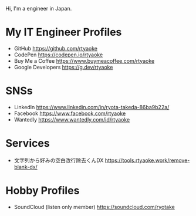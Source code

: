 Hi, I'm a engineer in Japan.


# My IT Engineer Profiles
- GitHub https://github.com/rtyaoke
- CodePen https://codepen.io/rtyaoke
- Buy Me a Coffee https://www.buymeacoffee.com/rtyaoke  
- Google Developers https://g.dev/rtyaoke  

# SNSs
- LinkedIn https://www.linkedin.com/in/ryota-takeda-86ba9b22a/  
- Facebook https://www.facebook.com/rtyaoke
- Wantedly https://www.wantedly.com/id/rtyaoke

# Services
- 文字列から好みの空白改行除去くんDX https://tools.rtyaoke.work/remove-blank-dx/

# Hobby Profiles
- SoundCloud (listen only member) https://soundcloud.com/ryotake
